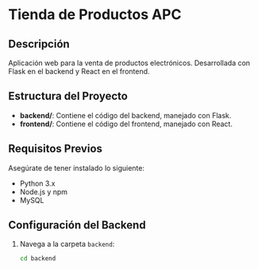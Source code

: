 # Tienda de Productos APC

## Descripción
Aplicación web para la venta de productos electrónicos. Desarrollada con Flask en el backend y React en el frontend.

## Estructura del Proyecto

- **backend/**: Contiene el código del backend, manejado con Flask.
- **frontend/**: Contiene el código del frontend, manejado con React.

## Requisitos Previos

Asegúrate de tener instalado lo siguiente:

- Python 3.x
- Node.js y npm
- MySQL

## Configuración del Backend

1. Navega a la carpeta `backend`:
   ```bash
   cd backend